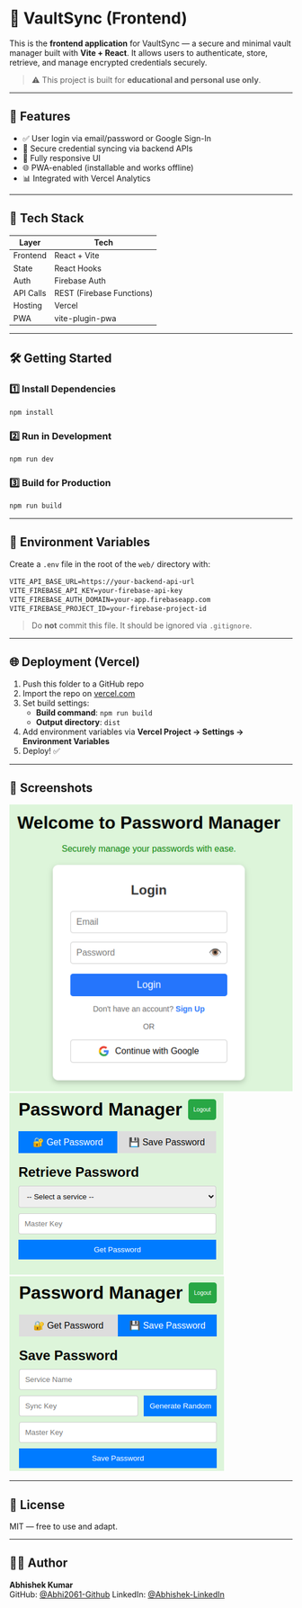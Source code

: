 
# 🔐 VaultSync (Frontend)

This is the **frontend application** for VaultSync — a secure and minimal vault manager built with **Vite + React**. It allows users to authenticate, store, retrieve, and manage encrypted credentials securely.

> ⚠️ This project is built for **educational and personal use only**.

---

## 🚀 Features

- ✅ User login via email/password or Google Sign-In
- 🔐 Secure credential syncing via backend APIs
- 📱 Fully responsive UI
- 🌐 PWA-enabled (installable and works offline)
- 📊 Integrated with Vercel Analytics

---

## 🧱 Tech Stack

| Layer         | Tech                |
|---------------|---------------------|
| Frontend      | React + Vite        |
| State         | React Hooks         |
| Auth          | Firebase Auth       |
| API Calls     | REST (Firebase Functions) |
| Hosting       | Vercel              |
| PWA           | vite-plugin-pwa     |

---

## 🛠️ Getting Started

### 1️⃣ Install Dependencies
```bash
npm install
```

### 2️⃣ Run in Development
```bash
npm run dev
```

### 3️⃣ Build for Production
```bash
npm run build
```

---

## 🔐 Environment Variables

Create a `.env` file in the root of the `web/` directory with:

```env
VITE_API_BASE_URL=https://your-backend-api-url
VITE_FIREBASE_API_KEY=your-firebase-api-key
VITE_FIREBASE_AUTH_DOMAIN=your-app.firebaseapp.com
VITE_FIREBASE_PROJECT_ID=your-firebase-project-id
```

> Do **not** commit this file. It should be ignored via `.gitignore`.

---

## 🌐 Deployment (Vercel)

1. Push this folder to a GitHub repo
2. Import the repo on [vercel.com](https://vercel.com)
3. Set build settings:
   - **Build command**: `npm run build`
   - **Output directory**: `dist`
4. Add environment variables via **Vercel Project → Settings → Environment Variables**
5. Deploy! ✅

---

## 📸 Screenshots

![Login Page](image.png)
![Get Password Page](image-1.png)
![Save Password Page](image-2.png)

---

## 📜 License

MIT — free to use and adapt.

---

## 🧑‍💻 Author

**Abhishek Kumar**  
GitHub: [@Abhi2061-Github](https://github.com/Abhi2061)
LinkedIn: [@Abhishek-LinkedIn](https://www.linkedin.com/in/abhishek-kumar-cu/)